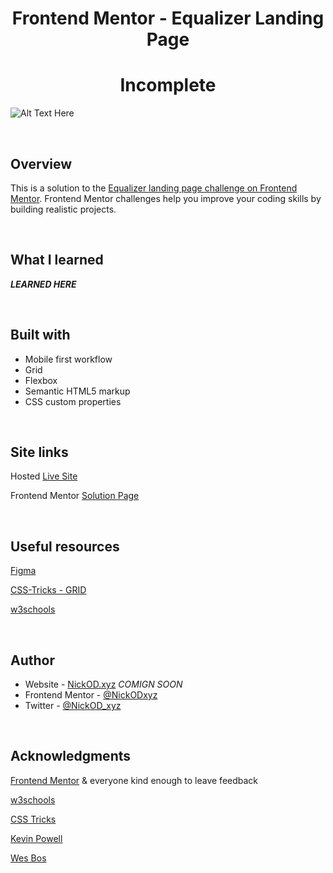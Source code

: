 <h1 align="center">Frontend Mentor - Equalizer Landing Page</h1>
<h1 align="center">Incomplete</h1>

![Alt Text Here]()

<br>

## Overview

This is a solution to the [Equalizer landing page challenge on Frontend Mentor](https://www.frontendmentor.io/challenges/equalizer-landing-page-7VJ4gp3DE). Frontend Mentor challenges help you improve your coding skills by building realistic projects.

<br>

## What I learned

***LEARNED HERE***

<br>

## Built with

- Mobile first workflow
- Grid
- Flexbox
- Semantic HTML5 markup
- CSS custom properties

<br>

## Site links

Hosted [Live Site]()

Frontend Mentor [Solution Page]()

<br>

## Useful resources

[Figma](https://www.figma.com)

[CSS-Tricks - GRID](https://css-tricks.com/snippets/css/complete-guide-grid/)

[w3schools](https://www.w3schools.com/)

<br>

## Author

- Website - [NickOD.xyz](http://www.NickOD.xyz) <em>COMIGN SOON</em>
- Frontend Mentor - [@NickODxyz](https://www.frontendmentor.io/profile/NickODxyz)
- Twitter - [@NickOD_xyz](https://twitter.com/NickOD_xyz)

<br>

## Acknowledgments

[Frontend Mentor](https://www.frontendmentor.io/) & everyone kind enough to leave feedback

[w3schools](https://www.w3schools.com/)

[CSS Tricks](https://css-tricks.com/)

[Kevin Powell](https://www.youtube.com/kepowob)

[Wes Bos](https://wesbos.com/)